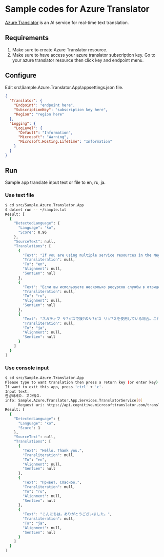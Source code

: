 # Sample codes for Azure Translator

[Azure Translator](https://azure.microsoft.com/services/cognitive-services/translator/) is an AI service for real-time text translation.

## Requirements

1. Make sure to create Azure Translator resource.
2. Make sure to have access your azure translator subscription key.
   Go to your azure translator resource then click key and endpoint menu.

## Configure

Edit src\Sample.Azure.Translator.App\appsettings.json file.

```json
{
  "Translator": {
    "Endpoint": "endpoint here",
    "SubscriptionKey": "subscription key here",
    "Region": "region here"
  },
  "Logging": {
    "LogLevel": {
      "Default": "Information",
      "Microsoft": "Warning",
      "Microsoft.Hosting.Lifetime": "Information"
    }
  }
}
```

## Run

Sample app translate input text or file to en, ru, ja.

### Use text file

```bash
$ cd src/Sample.Azure.Translator.App
$ dotnet run -- ~/sample.txt
Result: [
  {
    "DetectedLanguage": {
      "Language": "ko",
      "Score": 0.96
    },
    "SourceText": null,
    "Translations": [
      {
        "Text": "If you are using multiple service resources in the Negative Service. This allows you to authenticate requests for multiple services using a single secret key. ",
        "Transliteration": null,
        "To": "en",
        "Alignment": null,
        "SentLen": null
      },
      {
        "Text": "Если вы используете несколько ресурсов службы в отрицательной службе. Это позволяет проверить подлинность запросов на несколько служб с помощью одного секретного ключа. ",
        "Transliteration": null,
        "To": "ru",
        "Alignment": null,
        "SentLen": null
      },
      {
        "Text": "ネガティブ サ?ビスで複?のサ?ビス リソ?スを使用している場合。これにより、?一の秘密キ?を使用して複?のサ? ビスの要求を認?できます。",
        "Transliteration": null,
        "To": "ja",
        "Alignment": null,
        "SentLen": null
      }
    ]
  }
]
```

### Use console input

```bash
$ cd src/Sample.Azure.Translator.App
Please type to want translation then press a return key (or enter key).
If want to exit this app, press 'ctrl' + 'c'.
Input text:
안녕하세요. 고마워요.
info: Sample.Azure.Translator.App.Services.TranslatorService[0]
      Request uri: https://api.cognitive.microsofttranslator.com/translate?api-version=3.0&to=en&to=ru&to=ja
Result: [
  {
    "DetectedLanguage": {
      "Language": "ko",
      "Score": 1
    },
    "SourceText": null,
    "Translations": [
      {
        "Text": "Hello. Thank you.",
        "Transliteration": null,
        "To": "en",
        "Alignment": null,
        "SentLen": null
      },
      {
        "Text": "Привет. Спасибо.",
        "Transliteration": null,
        "To": "ru",
        "Alignment": null,
        "SentLen": null
      },
      {
        "Text": "こんにちは。ありがとうございました。",
        "Transliteration": null,
        "To": "ja",
        "Alignment": null,
        "SentLen": null
      }
    ]
  }
]
```
